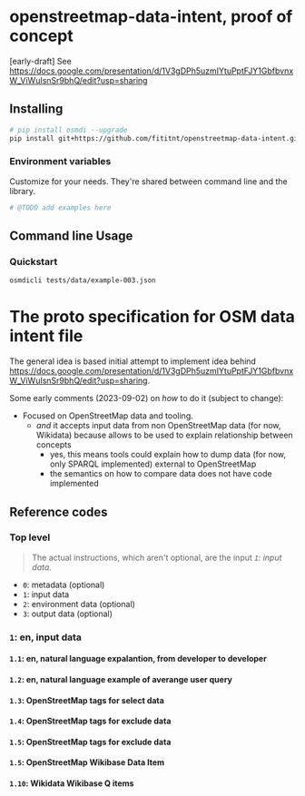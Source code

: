 # openstreetmap-data-intent, proof of concept
[early-draft] See https://docs.google.com/presentation/d/1V3gDPh5uzmIYtuPptFJY1GbfbvnxW_ViWuIsnSr9bhQ/edit?usp=sharing


## Installing

```bash
# pip install osmdi --upgrade
pip install git+https://github.com/fititnt/openstreetmap-data-intent.git#egg=osmdi
```

### Environment variables
Customize for your needs. They're shared between command line and the library.

```bash
# @TODO add examples here
```

## Command line Usage

### Quickstart

```bash
osmdicli tests/data/example-003.json
```

# The proto specification for OSM data intent file

The general idea is based initial attempt to implement idea behind <https://docs.google.com/presentation/d/1V3gDPh5uzmIYtuPptFJY1GbfbvnxW_ViWuIsnSr9bhQ/edit?usp=sharing>.

Some early comments (2023-09-02) on _how_ to do it (subject to change):

- Focused on OpenStreetMap data and tooling.
  - _and_ it accepts input data from non OpenStreetMap data (for now, Wikidata) because allows to be used to explain relationship between concepts
    - yes, this means tools could explain how to dump data (for now, only SPARQL implemented) external to OpenStreetMap
    - the semantics on how to compare data does not have code implemented

## Reference codes

### Top level

> The actual instructions, which aren't optional, are the input _`1`: input data_.

- `0`: metadata (optional)
- `1`: input data
- `2`: environment data (optional)
- `3`: output data (optional)

### `1`: en, input data
#### `1.1`: en, natural language expalantion, from developer to developer
#### `1.2`: en, natural language example of averange user query
#### `1.3`: OpenStreetMap tags for select data
#### `1.4`: OpenStreetMap tags for exclude data
#### `1.5`: OpenStreetMap tags for exclude data
#### `1.5`: OpenStreetMap Wikibase Data Item
#### `1.10`: Wikidata Wikibase Q items